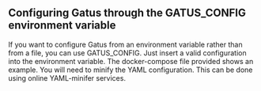 ## Configuring Gatus through the GATUS_CONFIG environment variable

If you want to configure Gatus from an environment variable rather than from a file, you can use GATUS_CONFIG.
Just insert a valid configuration into the environment variable.
The docker-compose file provided shows an example. 
You will need to minify the YAML configuration. This can be done using online YAML-minifer services.
